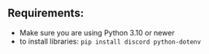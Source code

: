 ## Requirements:
- Make sure you are using Python 3.10 or newer
- to install libraries:
`pip install discord python-dotenv`
